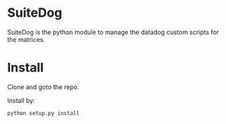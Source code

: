 # SuiteDog

SuiteDog is the python module to manage the datadog custom scripts for the
matrices.

# Install

Clone and goto the repo.

Install by:

```
python setup.py install
```
